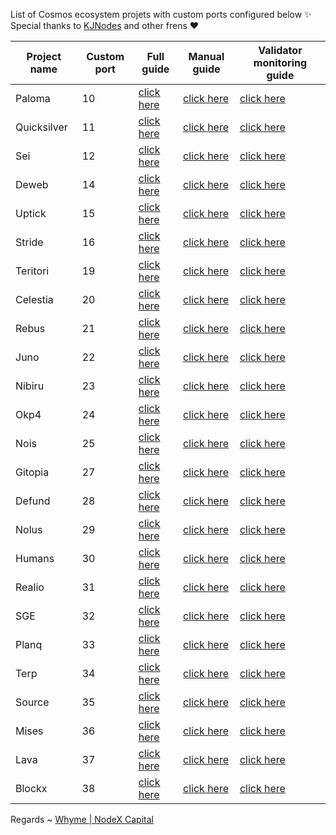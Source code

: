 List of Cosmos ecosystem projets with custom ports configured below ✨ Special thanks to [KJNodes](https://github.com/kj89/testnet_manuals) and other frens ❤



| Project name | Custom port | Full guide                            | Manual guide                                  | Validator monitoring guide                       |
|--------------|-------------|---------------------------------------|-----------------------------------------------|--------------------------------------------------|
| Paloma       | 10          | [click here](./paloma/README.md)      | [click here](./paloma/manual_install.md)      | [click here](./paloma/monitoring/README.md)      |
| Quicksilver  | 11          | [click here](./quicksilver/README.md) | [click here](./quicksilver/manual_install.md) | [click here](./quicksilver/monitoring/README.md) |
| Sei          | 12          | [click here](./sei/README.md)         | [click here](./sei/manual_install.md)         | [click here](./sei/monitoring/README.md)              |
| Deweb        | 14          | [click here](./deweb/README.md)       | [click here](./deweb/manual_install.md)       | [click here](./deweb/monitoring/README.md)       |
| Uptick       | 15          | [click here](./uptick/README.md)      | [click here](./uptick/manual_install.md)      | [click here](./uptick/monitoring/README.md)      |
| Stride       | 16          | [click here](./stride/README.md)      | [click here](./stride/manual_install.md)      | [click here](./stride/monitoring/README.md)      |
| Teritori     | 19          | [click here](./teritori/README.md)    | [click here](./teritori/manual_install.md)    | [click here](./teritori/monitoring/README.md)    |
| Celestia     | 20          | [click here](./celestia/README.md)    | [click here](./celestia/manual_install.md)    | [click here](./celestia/monitoring/README.md)    |
| Rebus        | 21          | [click here](./rebus/README.md)       | [click here](./rebus/manual_install.md)       | [click here](./rebus/monitoring/README.md)       |
| Juno         | 22          | [click here](./juno/README.md)        | [click here](./juno/manual_install.md)        | [click here](./juno/monitoring/README.md)        |
| Nibiru       | 23          | [click here](./nibiru/README.md)      | [click here](./nibiru/manual_install.md)      | [click here](./nibiru/monitoring/README.md)        |
| Okp4         | 24          | [click here](./okp4/README.md)        | [click here](./okp4/manual_install.md)        | [click here](./okp4/monitoring/README.md)          |
| Nois         | 25          | [click here](./nois/README.md)        | [click here](./nois/manual_install.md)        | [click here](./nois/monitoring/README.md)          |
| Gitopia      | 27          | [click here](./gitopia/README.md)     | [click here](./gitopia/manual_install.md)     | [click here](./gitopia/monitoring/README.md)          |
| Defund       | 28          | [click here](./defund/README.md)       | [click here](./defund/manual_install.md)      | [click here](./defund/monitoring/README.md)          | 
| Nolus        | 29          | [click here](./nolus/README.md)        | [click here](./nolus/manual_install.md)     | [click here](./nolus/monitoring/README.md)           |
| Humans       | 30          | [click here](./humans/README.md)       | [click here](./humans/manual_install.md)     | [click here](./humans/monitoring/README.md)           |
| Realio       | 31          | [click here](./realio/README.md)       | [click here](./realio/manual_install.md)     | [click here](./realio/monitoring/README.md)           |
| SGE          | 32          | [click here](./sge/README.md)       | [click here](./sge/manual_install.md)     | [click here](./sge/monitoring/README.md)                     |
| Planq        | 33          | [click here](./planq/README.md)       | [click here](./planq/manual_install.md)     | [click here](./planq/monitoring/README.md)                  |
| Terp        | 34          | [click here](./terp/README.md)       | [click here](./terp/manual_install.md)     | [click here](./terp/monitoring/README.md)                  |
| Source        | 35         | [click here](./source/README.md)       | [click here](./source/manual_install.md)     | [click here](./source/monitoring/README.md)                  |
| Mises        | 36         | [click here](./mises/README.md)       | [click here](./mises/manual_install.md)     | [click here](./mises/monitoring/README.md)                  |
| Lava        | 37        | [click here](./lava/README.md)       | [click here](./lava/manual_install.md)     | [click here](./lava/monitoring/README.md)                  |
| Blockx        | 38        | [click here](./blockx/README.md)       | [click here](./blockx/manual_install.md)     | [click here](./blockx/monitoring/README.md)                  |

Regards ~ [Whyme | NodeX Capital](https://discord.com/users/928575843641479198)
